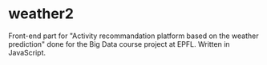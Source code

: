 # weather2
Front-end part for "Activity recommandation platform based on the weather prediction" done for the Big Data course project at EPFL. 
Written in JavaScript. 
